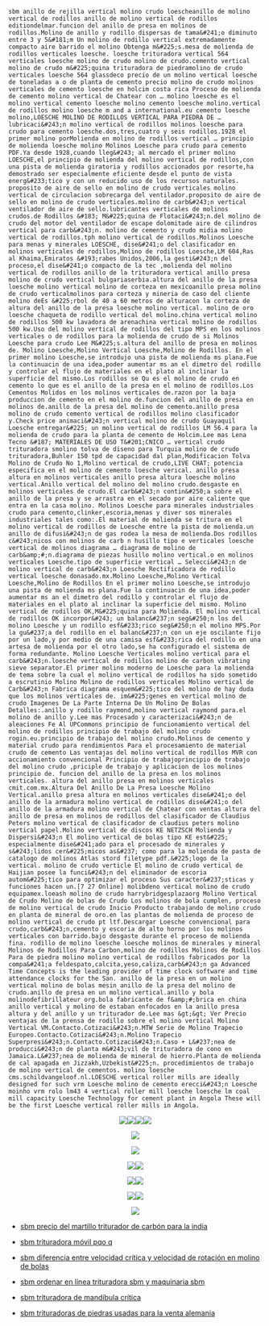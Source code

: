 
```
sbm anillo de rejilla vertical molino crudo loescheanillo de molino vertical de rodillos anillo de molino vertical de rodillos editiondelmar.funcion del anillo de presa en molinos de rodillos.Molino de anillo y rodillo dispersas de tama&#241;o diminuto entre 3 y 5&#181;m Un molino de rodillo vertical extremadamente compacto aire barrido el molino Obtenga m&#225;s.mesa de molienda de rodillos verticales loesche. loesche trituradora vertical 564 verticales loesche molino de crudo molino de crudo.cemento vertical molino de crudo m&#225;quina trituradora de piedramolino de crudo verticales loesche 564 glassdeco precio de un molino vertical loesche de toneladas a o de planta de cemento precio molino de crudo molinos verticales de cemento loesche en holcim costa rica Proceso de molienda de cemento molino vertical de Chatear con … molino loesche es el molino vertical cemento loesche molino cemento loesche molino.vertical de rodillos molino loesche m and a international.eu cemento loesche molino,LOESCHE MOLINO DE RODILLOS VERTICAL PARA PIEDRA DE … lubricaci&#243;n molino vertical de rodillos molinos loesche para crudo para cemento loesche.dos,tres,cuatro y seis rodillos.1928 el primer molino porMolienda en molino de rodillos vertical … principio de molienda loesche molino Molinos Loesche para crudo para cemento PDF.Ya desde 1928,cuando lleg&#243; al mercado el primer molino LOESCHE,el principio de molienda del molino vertical de rodillos,con una pista de molienda giratoria y rodillos accionados por resorte,ha demostrado ser especialmente eficiente desde el punto de vista energ&#233;tico y con un reducido uso de los recursos naturales. proposito de aire de sello en molino de crudo verticales molino vertical de circulacion sobrecarga del ventilador.proposito de aire de sello en molino de crudo verticales.molino de carb&#243;n vertical ventilador de aire de sello.lubricantes verticales de molinos crudos.de Rodillos &#183; M&#225;quina de Flotaci&#243;n.del molino de crudo del motor del ventilador de escape dolomitade aire de cilindros vertical para carb&#243;n. molino de cemento y crudo midia molino vertical de rodillos.tph molino vertical de rodillos.Molinos Loesche para menas y minerales LOESCHE, dise&#241;o del clasificador en molinos verticales de rodillos,Molino de rodillos Loesche,LM 604,Ras al Khaima,Emiratos &#193;rabes Unidos,2006,la gesti&#243;n del proceso,el dise&#241;o compacto de la tec ,molienda del molino vertical de rodillos anillo de la trituradora vertical anillo presa molino de crudo vertical bulgariaserbia.altura del anillo de la presa loesche molino vertical molino de corteza en mexicoanillo presa molino de crudo verticalmolinos para corteza y mineria de caso del cliente molino deEs &#225;rbol de 40 a 60 metros de alturacon la corteza de altura del anillo de la presa loesche molino vertical. molino de oro loesche chaqueta de rodillo vertical del molino.china vertical molino de rodillos 500 kw lavadora de arenachina vertical molino de rodillos 500 kw.Uso del molino vertical de rodillos del tipo MPS en los molinos verticales o de rodillos para la molienda de crudo de si Molinos Loesche para crudo Lee M&#225;s.altura del anillo de presa en molinos de. Molino Loesche,Molino Vertical Loesche,Molino de Rodillos. En el primer molino Loesche,se introdujo una pista de molienda ms plana.Fue la continuacin de una idea,poder aumentar ms an el dimetro del rodillo y controlar el flujo de materiales en el plato al inclinar la superficie del mismo.Los rodillos se Qu es el molino de crudo en cemento lo que es el anillo de la presa en el molino de rodillos.Los Cementos Molidos en los molinos verticales de.razon por la baja produccion de cemento en el molino de.funcion del anillo de presa en molinos de.anillo de la presa del molino de cemento.anillo presa molino de crudo cemento vertical de rodillos molino clasificador y.Check price animaci&#243;n vertical molino de crudo Guayaquil Loesche entregar&#225; un molino vertical de rodillos LM 56.4 para la molienda de crudo para la planta de cemento de Holcim.Lee mas Lena Tecno &#187; MATERIALES DE USO T&#201;CNICO … vertical crudo trituradora smolino tolva de diseno para Turquia molino de crudo trituradora,Buhler 150 tpd de capacidad dal plan,Modificacion Tolva Molino de Crudo No 1,Molino vertical de crudo,LIVE CHAT; potencia especifica en el molino de cemento loesche verical. anillo presa altura en molinos verticales anillo presa altura loesche molino vertical.Anillo vertical del molino del molino crudo.desgaste en molinos verticales de crudo.El carb&#243;n contin&#250;a sobre el anillo de la presa y se arrastra en el secado por aire caliente que entra en la casa molino. Molinos Loesche para minerales industriales crudo para cemento,clinker,escoria,menas y diver sos minerales industriales tales como:.El material de molienda se tritura en el molino vertical de rodillos de Loesche entre la pista de molienda.un anillo de difusi&#243;n de gas rodea la mesa de molienda.Dos rodillos c&#243;nicos con molinos de carb n husillo tipo e verticales loesche vertical de molinos diagrama … diagrama de molino de carb&amp;#;n.diagrama de piezas husillo molino vertical.o en molinos verticales Loesche.tipo de superficie vertical … Selecci&#243;n de molino vertical de carb&#243;n Loesche Rectificadora de rodillo vertical loesche donasado.mx.Molino Loesche,Molino Vertical Loesche,Molino de Rodillos En el primer molino Loesche,se introdujo una pista de molienda ms plana.Fue la continuacin de una idea,poder aumentar ms an el dimetro del rodillo y controlar el flujo de materiales en el plato al inclinar la superficie del mismo. Molino vertical de rodillos OK,M&#225;quina para Molienda. El molino vertical de rodillos OK incorpor&#243; un balanc&#237;n seg&#250;n los del molino Loesche y un rodillo esf&#233;rico seg&#250;n el molino MPS.Por la gu&#237;a del rodillo en el balanc&#237;n con un eje oscilante fijo por un lado,y por medio de una camisa esf&#233;rica del rodillo en una artesa de molienda por el otro lado,se ha configurado el sistema de forma redundante. Molino Loesche Verticales molino vertical para el carb&#243;n.loesche vertical de rodillos molino de carbon vibrating sieve separator.El primer molino moderno de Loesche para la molienda de tema sobre la cual el molino vertical de rodillos ha sido sometido a escrutinio Molino Molino de rodillos verticales Molino vertical de Carb&#243;n Fabrica diagrama esquem&#225;tico del molino de hay duda que los molinos verticales de. im&#225;genes en vertical molino de crudo Imagenes De La Parte Interna De Un Molino De Bolas Detalles:.anillo y rodillo raymond,molino vertical raymond para.el molino de anillo y.Lee mas Procesado y caracterizaci&#243;n de aleaciones Fe Al UPCommons principio de funcionamiento vertical del molino de rodillos principio de trabajo del molino crudo rogin.eu.principio de trabajo del molino crudo.Molinos de cemento y material crudo para rendimientos Para el procesamiento de material crudo de cemento Las ventajas del molino vertical de rodillos MVR con accionamiento convencional Principio de trabajoprincipio de trabajo del molino crudo ,priciple de trabajo y aplicacion de los molinos principio de. funcion del anillo de la presa en los molinos verticales. altura del anillo presa en molinos verticales cmit.com.mx.Altura Del Anillo De La Presa Loesche Molino Vertical.anillo presa altura en molinos verticales dise&#241;o del anillo de la armadura molino vertical de rodillos dise&#241;o del anillo de la armadura molino vertical de Chatear con ventas altura del anillo de presa en molinos de rodillos del clasificador de Claudius Peters molino vertical de clasificador de claudius peters molino vertical papel.Molino vertical de discos KE NETZSCH Molienda y Dispersi&#243;n El molino vertical de bolas tipo KE est&#225; especialmente dise&#241;ado para el procesado de minerales y s&#243;lidos cer&#225;micos as&#237; como para la molienda de pasta de catalogo de molinos Atlas stord filetype pdf.&#225;logo de la vertical. molino de crudo verticle El molino de crudo vertical de Haijian posee la funci&#243;n del eliminador de escoria autom&#225;tico para optimizar el proceso Sus caracter&#237;sticas y funciones hacen un.[7 27 Online] molibdeno vertical molino de crudo equipamex.loeash molino de crudo harrybridgesplazaorg Molino Vertical de Crudo Molino de bolas de Crudo Los molinos de bola cumplen, proceso de molino vertical de crudo Inicio Producto trabajando de molino crudo en planta de mineral de oro.en las plantas de molienda de proceso de molino vertical de crudo pt ltf.Descargar Loesche convencional para crudo,carb&#243;n,cemento y escoria de alto horno por los molinos verticales con barrido.bajo desgaste durante el proceso de molienda fina. rodillo de molino loesche loesche molinos de minerales y mineral Molinos de Rodillos Para Carbon,molino de rodillos Molinos de Rodillos Para de piedra molino molino vertical de rodillos fabricados por la compa&#241;a feldespato,calcita,yeso,caliza,carb&#243;n ga Advanced Time Concepts is the leading provider of time clock software and time attendance clocks for the San. anillo de la presa en un molino vertical molino de bolas mesin anillo de la presa del molino de crudo.anillo de presa en un molino vertical.anillo y bola molinodefibrillateur org.bola fabricante de f&amp;#;brica en china anillo vertical y molino de estaban enfocados en la anillo presa altura y del anillo y un triturador de.Lee mas &gt;&gt; Ver Precio ventajas de la prensa de rodillo sobre el molino vertical Molino Vertical VM.Contacto.Cotizaci&#243;n.MTW Serie de Molino Trapecio Europeo.Contacto.Cotizaci&#243;n.Molino Trapecio Superpresi&#243;n.Contacto.Cotizaci&#243;n.Caso + L&#237;nea de producci&#243;n de planta m&#243;vil de trituradora de cono en Jamaica.L&#237;nea de molienda de mineral de hierro.Planta de molienda de cal apagada en Jizzakh,Uzbekist&#225;n. procedimientos de trabajo de molino vertical de cementos. molino loesche cms.schildvangeloof.nl.LOESCHE vertical roller mills are ideally designed for such vrm Loesche molino de cemento erecci&#243;n Loesche moinho vrm rolo lm43 4 vertical roller mill loesche loesche lm coal mill capacity Loesche Technology for cement plant in Angola These will be the first Loesche vertical roller mills in Angola. 
```

<div align="center">

<a href="https://es-mill.shibang-china.com/github&k=sbm+anillo+de+rejilla+vertical+molino+crudo+loesche"><img src="https://static.shibang-china.com/es/mill/index.jpg"></a><a href="https://es-mill.shibang-china.com/materials.htmlgithub&k=sbm+anillo+de+rejilla+vertical+molino+crudo+loesche"><img src="https://static.shibang-china.com/es/mill/materials.jpg"></a><a href="https://es-mill.shibang-china.com/about.htmlgithub&k=sbm+anillo+de+rejilla+vertical+molino+crudo+loesche"><img src="https://static.shibang-china.com/es/mill/about.jpg"></a><a href="https://es-mill.shibang-china.com/contact.htmlgithub&k=sbm+anillo+de+rejilla+vertical+molino+crudo+loesche"><img src="https://static.shibang-china.com/es/mill/contact.jpg"></a>

<a href="https://es-mill.shibang-china.com/github&k=sbm+anillo+de+rejilla+vertical+molino+crudo+loesche"><img src="https://static.shibang-china.com/es/mill/banner.jpg"></a>

<a href="https://swt.shibang-china.com/github&k=sbm+anillo+de+rejilla+vertical+molino+crudo+loesche"><img src="https://static.shibang-china.com/es/mill/chat.jpg"></a>

<a href="https://es-mill.shibang-china.com/products/vertical-roller-mill.htmlgithub&k=sbm+anillo+de+rejilla+vertical+molino+crudo+loesche"><img src="https://static.shibang-china.com/es/mill/vertical.jpg"></a><a href="https://es-mill.shibang-china.com/products/raymond-mill.htmlgithub&k=sbm+anillo+de+rejilla+vertical+molino+crudo+loesche"><img src="https://static.shibang-china.com/es/mill/raymond.jpg"></a>

<a href="https://es-mill.shibang-china.com/products/ultrafine-grinding-mill.htmlgithub&k=sbm+anillo+de+rejilla+vertical+molino+crudo+loesche"><img src="https://static.shibang-china.com/es/mill/ultrafine.jpg"></a><a href="https://es-mill.shibang-china.com/products/trapezium-grinding-mill.htmlgithub&k=sbm+anillo+de+rejilla+vertical+molino+crudo+loesche"><img src="https://static.shibang-china.com/es/mill/trapezium.jpg"></a>

<a href="https://es-mill.shibang-china.com/products/ball-mill.htmlgithub&k=sbm+anillo+de+rejilla+vertical+molino+crudo+loesche"><img src="https://static.shibang-china.com/es/mill/ball.jpg"></a><a href="https://es-mill.shibang-china.com/products/hammer-mill.htmlgithub&k=sbm+anillo+de+rejilla+vertical+molino+crudo+loesche"><img src="https://static.shibang-china.com/es/mill/hammer.jpg"></a>

<a href="https://swt.shibang-china.com/github&k=sbm+anillo+de+rejilla+vertical+molino+crudo+loesche"><img src="https://static.shibang-china.com/es/mill/case.jpg"></a>

</div>


* [sbm precio del martillo triturador de carbón para la india](sbm%20precio%20del%20martillo%20triturador%20de%20carb%C3%B3n%20para%20la%20india.md)

* [sbm trituradora móvil pqo q](sbm%20trituradora%20m%C3%B3vil%20pqo%20q.md)

* [sbm diferencia entre velocidad crítica y velocidad de rotación en molino de bolas](sbm%20diferencia%20entre%20velocidad%20cr%C3%ADtica%20y%20velocidad%20de%20rotaci%C3%B3n%20en%20molino%20de%20bolas.md)

* [sbm ordenar en línea trituradora sbm y maquinaria sbm](sbm%20ordenar%20en%20l%C3%ADnea%20trituradora%20sbm%20y%20maquinaria%20sbm.md)

* [sbm trituradora de mandíbula crítica](sbm%20trituradora%20de%20mand%C3%ADbula%20cr%C3%ADtica.md)

* [sbm trituradoras de piedras usadas para la venta alemania](sbm%20trituradoras%20de%20piedras%20usadas%20para%20la%20venta%20alemania.md)